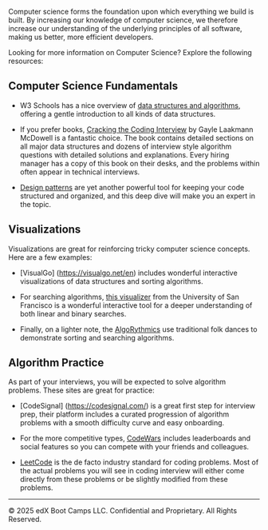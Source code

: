 Computer science forms the foundation upon which everything we build is built. By increasing our knowledge of computer science, we therefore increase our understanding of the underlying principles of all software, making us better, more efficient developers.

Looking for more information on Computer Science? Explore the following resources:

## Computer Science Fundamentals

* W3 Schools has a nice overview of [data structures and algorithms](https://www.w3schools.com/dsa/dsa_intro.php), offering a gentle introduction to all kinds of data structures.

* If you prefer books, [Cracking the Coding Interview](https://www.crackingthecodinginterview.com/) by Gayle Laakmann McDowell is a fantastic choice. The book contains detailed sections on all major data structures and dozens of interview style algorithm questions with detailed solutions and explanations. Every hiring manager has a copy of this book on their desks, and the problems within often appear in technical interviews.

* [Design patterns](https://refactoring.guru/design-patterns) are yet another powerful tool for keeping your code structured and organized, and this deep dive will make you an expert in the topic.

## Visualizations

Visualizations are great for reinforcing tricky computer science concepts. Here are a few examples:

* [VisualGo] (https://visualgo.net/en) includes wonderful interactive visualizations of data structures and sorting algorithms.

* For searching algorithms, [this visualizer](https://www.cs.usfca.edu/~galles/visualization/Search.html) from the University of San Francisco is a wonderful interactive tool for a deeper understanding of both linear and binary searches.

* Finally, on a lighter note, the [AlgoRythmics](https://www.youtube.com/@AlgoRythmics/videos) use traditional folk dances to demonstrate sorting and searching algorithms.

## Algorithm Practice

As part of your interviews, you will be expected to solve algorithm problems. These sites are great for practice:

* [CodeSignal] (https://codesignal.com/) is a great first step for interview prep, their platform includes a curated progression of algorithm problems with a smooth difficulty curve and easy onboarding.

* For the more competitive types, [CodeWars](https://www.codewars.com/) includes leaderboards and social features so you can compete with your friends and colleagues. 

* [LeetCode](https://leetcode.com/) is the de facto industry standard for coding problems. Most of the actual problems you will see in coding interview will either come directly from these problems or be slightly modified from these problems. 

---

© 2025 edX Boot Camps LLC. Confidential and Proprietary. All Rights Reserved.
